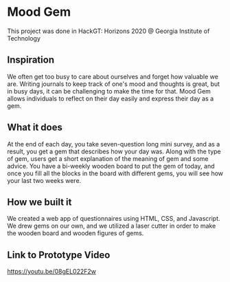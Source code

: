 # Mood Gem

This project was done in HackGT: Horizons 2020 @ Georgia Institute of Technology

## Inspiration
We often get too busy to care about ourselves and forget how valuable we are. Writing journals to keep track of one's mood and thoughts is great, but in busy days, it can be challenging to make the time for that. Mood Gem allows individuals to reflect on their day easily and express their day as a gem.

## What it does
At the end of each day, you take seven-question long mini survey, and as a result, you get a gem that describes how your day was. Along with the type of gem, users get a short explanation of the meaning of gem and some advice. You have a bi-weekly wooden board to put the gem of today, and once you fill all the blocks in the board with different gems, you will see how your last two weeks were.

## How we built it
We created a web app of questionnaires using HTML, CSS, and Javascript. We drew gems on our own, and we utilized a laser cutter in order to make the wooden board and wooden figures of gems.

## Link to Prototype Video
https://youtu.be/08gEL022F2w
